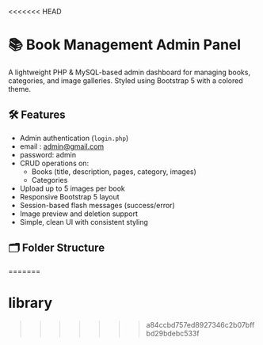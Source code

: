 <<<<<<< HEAD
# 📚 Book Management Admin Panel

A lightweight PHP & MySQL-based admin dashboard for managing books, categories, and image galleries. Styled using Bootstrap 5 with a colored theme.

## 🛠 Features

- Admin authentication (`login.php`)
- email : admin@gmail.com
- password: admin
- CRUD operations on:
  - Books (title, description, pages, category, images)
  - Categories
- Upload up to 5 images per book
- Responsive Bootstrap 5 layout
- Session-based flash messages (success/error)
- Image preview and deletion support
- Simple, clean UI with consistent styling

## 🗂️ Folder Structure
=======
# library
>>>>>>> a84ccbd757ed8927346c2b07bffbd29bdebc533f
